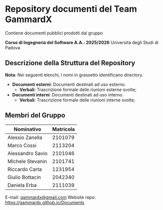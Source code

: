 # Repository documenti del Team GammardX

Contiene documenti pubblici prodotti dal gruppo

**Corso di Ingegneria del Software A.A.: 2025/2026**
Università degli Studi di Padova

## Descrizione della Struttura del Repository

**Nota**: Nei seguenti elenchi, i nomi in grassetto identificano directory.

- **Documenti esterni**: Documenti destinati ad uso esterno.
  - **Verbali**: Trascrizione formale delle riunioni esterne svolte;
- **Documenti interni**: Documenti destinati ad uso interno.
  - **Verbali**: Trascrizione formale delle riunioni interne svolte;

## Membri del Gruppo

| Nominativo      | Matricola |
| --------------- | ---------|
| Alessio Zanella | 2101079 |
| Marco Cossi     | 2113204 |
| Alessandro Savio| 2101046 |
| Michele Stevanin| 2101741 |
| Riccardo Carta  | 1231954 |
| Giulio Bottacin | 2042340 |
| Daniela Erba    | 2111039 |

E-mail: gammardx@gmail.com
Website repo: https://gammardx.github.io/Documents
